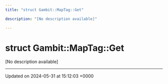 ```yaml
---
title: "struct Gambit::MapTag::Get"

description: "[No description available]"

---
```


# struct Gambit::MapTag::Get



[No description available]

-------------------------------

Updated on 2024-05-31 at 15:12:03 +0000